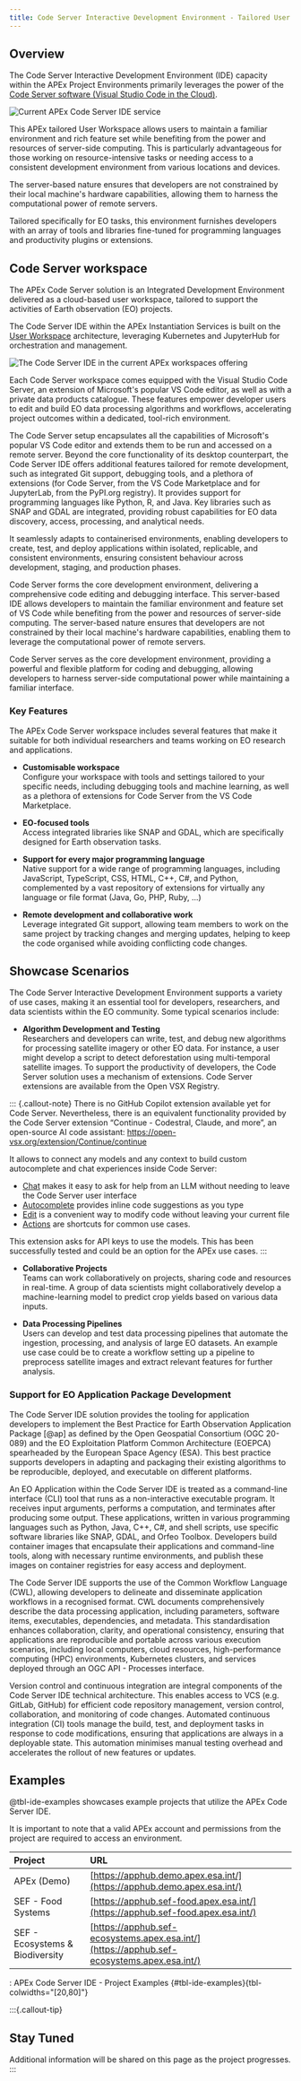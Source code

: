 ```yaml
---
title: Code Server Interactive Development Environment - Tailored User Workspace
---
```


## Overview

The Code Server Interactive Development Environment (IDE) capacity within the APEx Project Environments primarily leverages the power
of the [Code Server software (Visual Studio Code in the Cloud)](#code-server).

![Current APEx Code Server IDE service](images/code_server.png)

This APEx tailored User Workspace allows users to maintain a familiar environment and rich feature set while benefiting
from the power and resources of server-side computing. This is particularly advantageous for those working on resource-intensive
tasks or needing access to a consistent development environment from various locations and devices.

The server-based nature ensures that developers are not constrained by their local machine's hardware capabilities, allowing
them to harness the computational power of remote servers.

Tailored specifically for EO tasks, this environment furnishes developers with an array of tools and libraries fine-tuned
for programming languages and productivity plugins or extensions.

## Code Server workspace

The APEx Code Server solution is an Integrated Development Environment delivered as a cloud-based user workspace, tailored
to support the activities of Earth observation (EO) projects.  

The Code Server IDE within the APEx Instantiation Services is built on the [User Workspace](./user_workspace.md) architecture,
leveraging Kubernetes and JupyterHub for orchestration and management.

![The Code Server IDE in the current APEx workspaces offering ](images/applicationhub.png)

Each Code Server workspace comes equipped with the Visual Studio Code Server, an extension of Microsoft's popular VS Code
editor, as well as with a private data products catalogue. These features empower developer users to edit and build EO
data processing algorithms and workflows, accelerating project outcomes within a dedicated, tool-rich environment.

The Code Server setup encapsulates all the capabilities of Microsoft's popular VS Code editor and extends them to be run
and accessed on a remote server. Beyond the core functionality of its desktop counterpart, the Code Server IDE offers
additional features tailored for remote development, such as integrated Git support, debugging tools, and a plethora of
extensions (for Code Server, from the VS Code Marketplace and for JupyterLab, from the PyPI.org registry). It provides
support for programming languages like Python, R, and Java. Key libraries such as SNAP and GDAL are integrated, providing
robust capabilities for EO data discovery, access, processing, and analytical needs.

It seamlessly adapts to containerised environments, enabling developers to create, test, and deploy applications within
isolated, replicable, and consistent environments, ensuring consistent behaviour across development, staging, and production
phases.

Code Server forms the core development environment, delivering a comprehensive code editing and debugging interface. This
server-based IDE allows developers to maintain the familiar environment and feature set of VS Code while benefiting from
the power and resources of server-side computing. The server-based nature ensures that developers are not constrained by
their local machine's hardware capabilities, enabling them to leverage the computational power of remote servers.

Code Server serves as the core development environment, providing a powerful and flexible platform for coding and debugging,
allowing developers to harness server-side computational power while maintaining a familiar interface.

### Key Features

The APEx Code Server workspace includes several features that make it suitable for both individual researchers and teams
working on EO research and applications.

* **Customisable workspace**\
Configure your workspace with tools and settings tailored to your specific needs, including debugging tools and machine
learning, as well as a plethora of extensions for Code Server from the VS Code Marketplace.

* **EO-focused tools**\
Access integrated libraries like SNAP and GDAL, which are specifically designed for Earth observation tasks.

* **Support for every major programming language**\
Native support for a wide range of programming languages, including JavaScript, TypeScript, CSS, HTML, C++, C#, and Python,
complemented by a vast repository of extensions for virtually any language or file format (Java, Go, PHP, Ruby, ...)

* **Remote development and collaborative work**\
Leverage integrated Git support, allowing team members to work on the same project by tracking changes and merging updates,
helping to keep the code organised while avoiding conflicting code changes.

## Showcase Scenarios

The Code Server Interactive Development Environment supports a variety of use cases, making it an essential tool for developers,
researchers, and data scientists within the EO community. Some typical scenarios include:

* **Algorithm Development and Testing**\
Researchers and developers can write, test, and debug new algorithms for processing
satellite imagery or other EO data. For instance, a user might develop a script to detect deforestation using
multi-temporal satellite images. To support the productivity of developers, the Code Server solution uses 
a mechanism of extensions. Code Server extensions are available from the Open VSX Registry.

::: {.callout-note}
There is no GitHub Copilot extension available yet for Code Server. Nevertheless, there is an equivalent
functionality provided by the Code Server extension “Continue - Codestral, Claude, and more”, an open-source AI code
assistant: <https://open-vsx.org/extension/Continue/continue>

It allows to connect any models and any context to build custom autocomplete and chat experiences inside Code Server:

* [Chat](https://continue.dev/docs/chat/how-to-use-it) makes it easy to ask for help from an LLM without needing to
leave the Code Server user interface
* [Autocomplete](https://continue.dev/docs/autocomplete/how-to-use-it) provides inline code suggestions as you type
* [Edit](https://continue.dev/docs/edit/how-to-use-it) is a convenient way to modify code without leaving your current file
* [Actions](https://continue.dev/docs/actions/how-to-use-it) are shortcuts for common use cases.

This extension asks for API keys to use the models. 
This has been successfully tested and could be an option for the APEx use cases.
:::

* **Collaborative Projects**\
Teams can work collaboratively on projects, sharing code and resources in real-time. A group
of data scientists might collaboratively develop a machine-learning model to predict crop yields based on various data
inputs.

* **Data Processing Pipelines**\
Users can develop and test data processing pipelines that automate the ingestion,
processing, and analysis of large EO datasets. An example use case could be to create a workflow setting up a pipeline
to preprocess satellite images and extract relevant features for further analysis.

### Support for EO Application Package Development

The Code Server IDE solution provides the tooling for application developers to implement the Best Practice for Earth Observation
Application Package [@ap] as defined by the Open Geospatial Consortium (OGC 20-089) and the EO Exploitation Platform
Common Architecture (EOEPCA) spearheaded by the European Space Agency (ESA). This best practice supports
developers in adapting and packaging their existing algorithms to be reproducible, deployed, and executable on different
platforms.

An EO Application within the Code Server IDE is treated as a command-line interface (CLI) tool that runs as a non-interactive
executable program. It receives input arguments, performs a computation, and terminates after producing some output. These
applications, written in various programming languages such as Python, Java, C++, C#, and shell scripts, use specific software
libraries like SNAP, GDAL, and Orfeo Toolbox. Developers build container images that encapsulate their applications and
command-line tools, along with necessary runtime environments, and publish these images on container registries for easy
access and deployment.

The Code Server IDE supports the use of the Common Workflow Language (CWL), allowing developers to delineate and disseminate application
workflows in a recognised format. CWL documents comprehensively describe the data processing application, including parameters,
software items, executables, dependencies, and metadata. This standardisation enhances collaboration, clarity, and operational
consistency, ensuring that applications are reproducible and portable across various execution scenarios, including local
computers, cloud resources, high-performance computing (HPC) environments, Kubernetes clusters, and services deployed through
an OGC API - Processes interface.

Version control and continuous integration are integral components of the Code Server IDE technical architecture. This enables access
to VCS (e.g. GitLab, GitHub) for efficient code repository management, version control, collaboration, and monitoring of
code changes. Automated continuous integration (CI) tools manage the build, test, and deployment tasks in response to code
modifications, ensuring that applications are always in a deployable state. This automation minimises manual testing overhead
and accelerates the rollout of new features or updates.

## Examples

@tbl-ide-examples showcases example projects that utilize the APEx Code Server IDE.

It is important to note that a valid APEx account and permissions from the project are required to access an environment.

| Project                         | URL                                                                                        |
| :------------------------------ | :----------------------------------------------------------------------------------------- |
| APEx (Demo)                     | [https://apphub.demo.apex.esa.int/](https://apphub.demo.apex.esa.int/)                     |
| SEF - Food Systems              | [https://apphub.sef-food.apex.esa.int/](https://apphub.sef-food.apex.esa.int/)             |
| SEF - Ecosystems & Biodiversity | [https://apphub.sef-ecosystems.apex.esa.int/](https://apphub.sef-ecosystems.apex.esa.int/) |

: APEx Code Server IDE - Project Examples {#tbl-ide-examples}{tbl-colwidths="[20,80]"}

:::{.callout-tip}

## Stay Tuned

Additional information will be shared on this page as the project progresses.
:::
